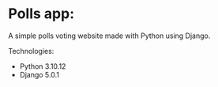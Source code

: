 # Polls app:

A simple polls voting website made with Python using Django.

Technologies:
- Python 3.10.12
- Django 5.0.1
